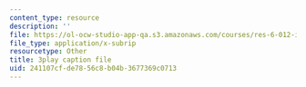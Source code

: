 ```yaml
---
content_type: resource
description: ''
file: https://ol-ocw-studio-app-qa.s3.amazonaws.com/courses/res-6-012-introduction-to-probability-spring-2018/241107cfde7856c8b04b3677369c0713_iBqEF1cB7nE.vtt
file_type: application/x-subrip
resourcetype: Other
title: 3play caption file
uid: 241107cf-de78-56c8-b04b-3677369c0713
---
```

